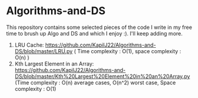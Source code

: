 # Algorithms-and-DS
This repository contains some selected pieces of the code I write in my free time to brush up Algo and DS and which I enjoy :). I'll keep adding more.

1. LRU Cache: https://github.com/KapilJ22/Algorithms-and-DS/blob/master/LRU.py ( Time complexity : O(1), space complexity : O(n) )
2. Kth Largest Element in an Array: https://github.com/KapilJ22/Algorithms-and-DS/blob/master/Kth%20Largest%20Element%20in%20an%20Array.py (Time complexity : O(n) average cases, O(n^2) worst case, Space complexity : O(1)
